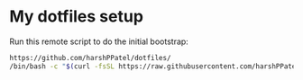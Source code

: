 # My dotfiles setup

Run this remote script to do the initial bootstrap:

```bash
https://github.com/harshPPatel/dotfiles/
/bin/bash -c "$(curl -fsSL https://raw.githubusercontent.com/harshPPatel/dotfiles/main/remote-install.sh)"
```
